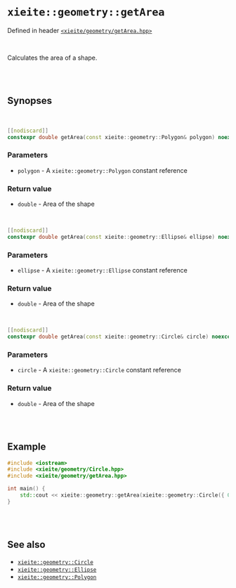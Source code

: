 # `xieite::geometry::getArea`
Defined in header [`<xieite/geometry/getArea.hpp>`](../../include/xieite/geometry/getArea.hpp)

<br/>

Calculates the area of a shape.

<br/><br/>

## Synopses

<br/>

```cpp
[[nodiscard]]
constexpr double getArea(const xieite::geometry::Polygon& polygon) noexcept;
```
### Parameters
- `polygon` - A `xieite::geometry::Polygon` constant reference
### Return value
- `double` - Area of the shape

<br/>

```cpp
[[nodiscard]]
constexpr double getArea(const xieite::geometry::Ellipse& ellipse) noexcept;
```
### Parameters
- `ellipse` - A `xieite::geometry::Ellipse` constant reference
### Return value
- `double` - Area of the shape

<br/>

```cpp
[[nodiscard]]
constexpr double getArea(const xieite::geometry::Circle& circle) noexcept;
```
### Parameters
- `circle` - A `xieite::geometry::Circle` constant reference
### Return value
- `double` - Area of the shape

<br/><br/>

## Example
```cpp
#include <iostream>
#include <xieite/geometry/Circle.hpp>
#include <xieite/geometry/getArea.hpp>

int main() {
	std::cout << xieite::geometry::getArea(xieite::geometry::Circle({ 0.0, 0.0 }, 1.0)) << '\n';
}
```

<br/><br/>

## See also
- [`xieite::geometry::Circle`](../../docs/geometry/Circle.md)
- [`xieite::geometry::Ellipse`](../../docs/geometry/Ellipse.md)
- [`xieite::geometry::Polygon`](../../docs/geometry/Polygon.md)
